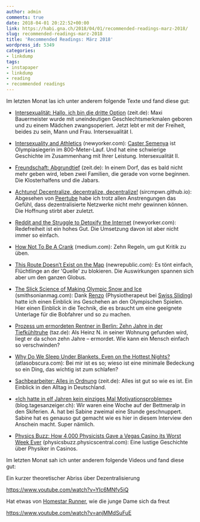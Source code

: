 ```yaml
---
author: admin
comments: true
date: 2018-04-01 20:22:52+00:00
link: https://habi.gna.ch/2018/04/01/recommended-readings-marz-2018/
slug: recommended-readings-marz-2018
title: 'Recommended Readings: März 2018'
wordpress_id: 5349
categories:
- linkdump
tags:
- instapaper
- linkdump
- reading
- recommended readings
---
```


Im letzten Monat las ich unter anderem folgende Texte und fand diese gut:





  * [Intersexualität: Hallo, ich bin die dritte Option](http://www.zeit.de/zeit-magazin/leben/2018-01/intersexualitaet-geschlecht-intergeschlechtlichkeit-identitaet) (zeit.de): Maxi Bauermeister wurde mit uneindeutigen Geschlechtsmerkmalen geboren und zu einem Mädchen zwangsoperiert. Jetzt lebt er mit der Freiheit, beides zu sein, Mann und Frau. Intersexualität I.


  * [Intersexuality and Athletics](https://www.newyorker.com/magazine/2009/11/30/eitheror) (newyorker.com): [Caster Semenya](https://de.wikipedia.org/wiki/Caster_Semenya) ist Olympiasiegerin im 800-Meter-Lauf. Und hat eine schwierige Geschichte im Zusammenhang mit Ihrer Leistung. Intersexualität II.


  * [Freundschaft: Abgrundtief](http://www.zeit.de/2018/09/freundschaft-dorf-morschenich-fluechtlinge-solidaritaet-nachbarschaft) (zeit.de): In einem Dorf, das es bald nicht mehr geben wird, leben zwei Familien, die gerade von vorne beginnen. Die Klosterhalfens und die Jabars.


  * [Achtung! Decentralize, decentralize, decentralize!](http://sircmpwn.github.io/2018/03/24/Decentralize-decentralize-decentralize.html) (sircmpwn.github.io): Abgesehen von [Peertube](https://github.com/Chocobozzz/PeerTube) habe ich trotz allen Anstrengungen das Gefühl, dass dezentralisierte Netzwerke nicht mehr gewinnen können. Die Hoffnung stirbt aber zuletzt.


  * [Reddit and the Struggle to Detoxify the Internet](https://www.newyorker.com/magazine/2018/03/19/reddit-and-the-struggle-to-detoxify-the-internet) (newyorker.com): Redefreiheit ist ein hohes Gut. Die Umsetzung davon ist aber nicht immer so einfach.


  * [How Not To Be A Crank](https://medium.com/@jamesheathers/how-not-to-be-a-crank-819103800502) (medium.com): Zehn Regeln, um gut Kritik zu üben.


  * [This Route Doesn’t Exist on the Map](https://newrepublic.com/article/146919/this-route-doesnt-exist-map) (newrepublic.com): Es tönt einfach, Flüchtlinge an der 'Quelle' zu blokieren. Die Auswirkungen spannen sich aber um den ganzen Globus.


  * [The Slick Science of Making Olympic Snow and Ice](https://www.smithsonianmag.com/science-nature/slick-science-making-olympic-snow-and-ice-180968014/) (smithsonianmag.com): Dank [Renzo](https://habi.gna.ch/?s=renzo) (Physiotherapeut bei [Swiss Sliding](http://www.swiss-sliding.ch/)) hatte ich einen Einblick ins Geschehen an den Olympischen Spielen. Hier einen Einblick in die Technik, die es braucht um eine geeignete Unterlage für die Bobfahrer und so zu machen.


  * [Prozess um ermordeten Rentner in Berlin: Zehn Jahre in der Tiefkühltruhe](http://www.taz.de/!5482648/) (taz.de): Als Heinz N. in seiner Wohnung gefunden wird, liegt er da schon zehn Jahre – ermordet. Wie kann ein Mensch einfach so verschwinden?


  * [Why Do We Sleep Under Blankets, Even on the Hottest Nights?](https://www.atlasobscura.com/articles/blankets-summer-hot) (atlasobscura.com): Bei mir ist es so; wieso ist eine minimale Bedeckung so ein Ding, das wichtig ist zum schlafen?


  * [Sachbearbeiter: Alles in Ordnung](http://www.zeit.de/kultur/2018-03/sachbearbeiter-oeffentlicher-dienst-beamte-stadt-verwaltung-heimatmysterium/komplettansicht) (zeit.de): Alles ist gut so wie es ist. Ein Einblick in den Alltag in Deutschland.


  * [«Ich hatte in elf Jahren kein einziges Mal Motivationsprobleme»](https://blog.tagesanzeiger.ch/berufung/index.php/36198/ich-hatte-elf-jahren-kein-einziges-mal-motivationsprobleme/) (blog.tagesanzeiger.ch): Wir waren eine Woche auf der Bettmeralp in den Skiferien. A. hat bei Sabine zweimal eine Stunde geschnuppert. Sabine hat es genauso gut gemacht wie es hier in diesem Interview den Anschein macht. Super nämlich.


  * [Physics Buzz: How 4,000 Physicists Gave a Vegas Casino its Worst Week Ever](http://physicsbuzz.physicscentral.com/2015/09/one-winning-move.html) (physicsbuzz.physicscentral.com): Eine lustige Geschichte über Physiker in Casinos.



Im letzten Monat sah ich unter anderem folgende Videos und fand diese gut:

Ein kurzer theoretischer Abriss über Dezentralisierung

https://www.youtube.com/watch?v=YIc6MNfv5iQ

Hat etwas von [Homestar Runner](http://homestarrunner.com), wie die junge Dame sich da freut

https://www.youtube.com/watch?v=anjMMdSuFuE
